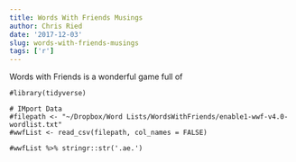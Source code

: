 ```yaml
---
title: Words With Friends Musings
author: Chris Ried
date: '2017-12-03'
slug: words-with-friends-musings
tags: ['r']
---
```


Words with Friends is a wonderful game full of 

```{r}
#library(tidyverse)
```



```{r}
# IMport Data 
#filepath <- "~/Dropbox/Word Lists/WordsWithFriends/enable1-wwf-v4.0-wordlist.txt"
#wwfList <- read_csv(filepath, col_names = FALSE)
```



```{r}
#wwfList %>% stringr::str('.ae.')
```

